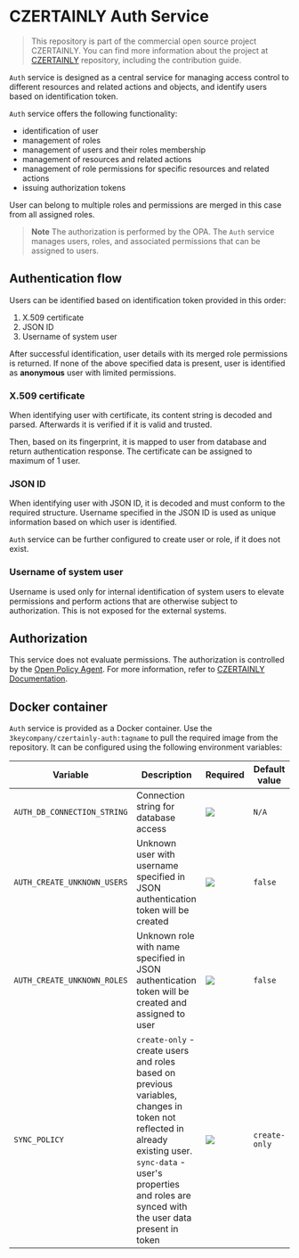 # CZERTAINLY Auth Service

> This repository is part of the commercial open source project CZERTAINLY. You can find more information about the project at [CZERTAINLY](https://github.com/3KeyCompany/CZERTAINLY) repository, including the contribution guide.

`Auth` service is designed as a central service for managing access control to different resources and related actions and objects, and identify users based on identification token.

`Auth` service offers the following functionality:
- identification of user
- management of roles
- management of users and their roles membership
- management of resources and related actions
- management of role permissions for specific resources and related actions
- issuing authorization tokens

User can belong to multiple roles and permissions are merged in this case from all assigned roles.

> **Note**
> The authorization is performed by the OPA. The `Auth` service manages users, roles, and associated permissions that can be assigned to users.

## Authentication flow

Users can be identified based on identification token provided in this order:
1. X.509 certificate   
2. JSON ID
3. Username of system user

After successful identification, user details with its merged role permissions is returned. If none of the above specified data is present, user is identified as **anonymous** user with limited permissions.

### X.509 certificate

When identifying user with certificate, its content string is decoded and parsed.
Afterwards it is verified if it is valid and trusted.

Then, based on its fingerprint, it is mapped to user from database and return authentication response.
The certificate can be assigned to maximum of 1 user. 

### JSON ID

When identifying user with JSON ID, it is decoded and must conform to the required structure.
Username specified in the JSON ID is used as unique information based on which user is identified.

`Auth` service can be further configured to create user or role, if it does not exist.

### Username of system user

Username is used only for internal identification of system users to elevate permissions and perform actions that are otherwise subject to authorization. This is not exposed for the external systems.

## Authorization

This service does not evaluate permissions.
The authorization is controlled by the [Open Policy Agent](https://www.openpolicyagent.org/). For more information, refer to [CZERTAINLY Documentation](https://docs.czertainly.com/docs/certificate-key/concept-design/architecture/access-control/overview).

## Docker container

`Auth` service is provided as a Docker container. Use the `3keycompany/czertainly-auth:tagname` to pull the required image from the repository. It can be configured using the following environment variables:

| Variable                    | Description                                                                                        | Required                                           | Default value |
|-----------------------------|----------------------------------------------------------------------------------------------------|----------------------------------------------------|---------------|
| `AUTH_DB_CONNECTION_STRING` | Connection string for database access                                                              | ![](https://img.shields.io/badge/-YES-success.svg) | `N/A`         |
| `AUTH_CREATE_UNKNOWN_USERS` | Unknown user with username specified in JSON authentication token will be created                  | ![](https://img.shields.io/badge/-NO-red.svg)      | `false`       |
| `AUTH_CREATE_UNKNOWN_ROLES` | Unknown role with name specified in JSON authentication token will be created and assigned to user | ![](https://img.shields.io/badge/-NO-red.svg)      | `false`       |
| `SYNC_POLICY` | `create-only` - create users and roles based on previous variables, changes in token not reflected in already existing user.<br />`sync-data` - user's properties and roles are synced with the user data present in token | ![](https://img.shields.io/badge/-NO-red.svg)      | `create-only`       |
